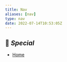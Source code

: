 ```yaml
---
title: Nav
aliases: [nav]
type: nav
date: 2022-07-14T10:53:05Z
---
```



<div class="nav">

## 📑 *Special*

- [Home](https://akvicor.com)

</div>


